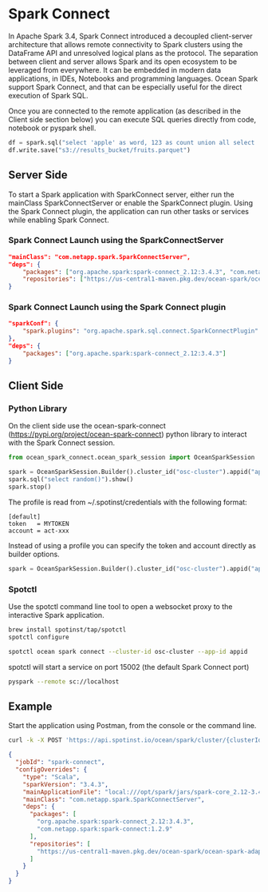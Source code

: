 # Spark Connect

In Apache Spark 3.4, Spark Connect introduced a decoupled client-server architecture that allows remote connectivity to Spark clusters using the DataFrame API and unresolved logical plans as the protocol. The separation between client and server allows Spark and its open ecosystem to be leveraged from everywhere. It can be embedded in modern data applications, in IDEs, Notebooks and programming languages. Ocean Spark support Spark Connect, and that can be especially useful for the direct execution of Spark SQL.

Once you are connected to the remote application (as described in the Client side section below) you can execute SQL queries directly from code, notebook or pyspark shell.

```Python
df = spark.sql("select 'apple' as word, 123 as count union all select 'orange' as word, 456 as count")
df.write.save("s3://results_bucket/fruits.parquet")
```

## Server Side

To start a Spark application with SparkConnect server, either run the mainClass SparkConnectServer or enable the SparkConnect plugin. Using the Spark Connect plugin, the application can run other tasks or services while enabling Spark Connect.

### Spark Connect Launch using the SparkConnectServer

```json
"mainClass": "com.netapp.spark.SparkConnectServer",
"deps": {
    "packages": ["org.apache.spark:spark-connect_2.12:3.4.3", "com.netapp.spark:spark-connect:1.2.9"],
    "repositories": ["https://us-central1-maven.pkg.dev/ocean-spark/ocean-spark-adapters"]
}
```

### Spark Connect Launch using the Spark Connect plugin

```json
"sparkConf": {
    "spark.plugins": "org.apache.spark.sql.connect.SparkConnectPlugin"
},
"deps": {
    "packages": ["org.apache.spark:spark-connect_2.12:3.4.3"]
}
```

## Client Side

### Python Library

On the client side use the ocean-spark-connect (https://pypi.org/project/ocean-spark-connect) python library to interact with the Spark Connect session.

```python
from ocean_spark_connect.ocean_spark_session import OceanSparkSession

spark = OceanSparkSession.Builder().cluster_id("osc-cluster").appid("appid").profile("default").getOrCreate()
spark.sql("select random()").show()
spark.stop()
```

The profile is read from ~/.spotinst/credentials with the following format:

```
[default]
token   = MYTOKEN
account = act-xxx
```

Instead of using a profile you can specify the token and account directly as builder options.

```python
spark = OceanSparkSession.Builder().cluster_id("osc-cluster").appid("appid").account("acc-xxx").token("MYTOKEN")
```

### Spotctl

Use the spotctl command line tool to open a websocket proxy to the interactive Spark application.

```sh
brew install spotinst/tap/spotctl
spotctl configure
```

```sh
spotctl ocean spark connect --cluster-id osc-cluster --app-id appid
```

spotctl will start a service on port 15002 (the default Spark Connect port)

```sh
pyspark --remote sc://localhost
```

## Example

Start the application using Postman, from the console or the command line.

```sh
curl -k -X POST 'https://api.spotinst.io/ocean/spark/cluster/{clusterId}/app?accountId={accountId}' -H 'Content-Type: application/json' -H 'Authorization: Bearer {token}' -d '
```

```json
{
  "jobId": "spark-connect",
  "configOverrides": {
    "type": "Scala",
    "sparkVersion": "3.4.3",
    "mainApplicationFile": "local:///opt/spark/jars/spark-core_2.12-3.4.3.jar",
    "mainClass": "com.netapp.spark.SparkConnectServer",
    "deps": {
      "packages": [
        "org.apache.spark:spark-connect_2.12:3.4.3",
        "com.netapp.spark:spark-connect:1.2.9"
      ],
      "repositories": [
        "https://us-central1-maven.pkg.dev/ocean-spark/ocean-spark-adapters"
      ]
    }
  }
}
```
